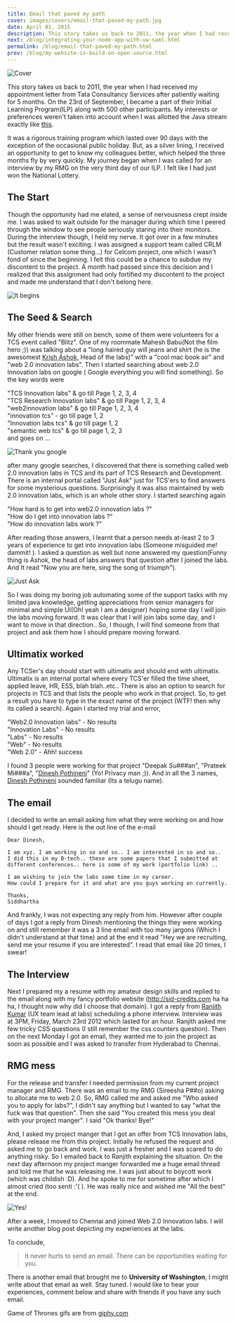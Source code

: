 ```yaml
---
title: Email that paved my path
cover: images/covers/email-that-paved-my-path.jpg
date: April 01, 2015
description: This story takes us back to 2011, the year when I had received my appointment letter from Tata Consultancy Services after patiently waiting for 5 months. On the 23rd of September, I became a part of their Initial Learning Program(ILP) along with 500 other participants...
next: /blog/integrating-your-node-app-with-uw-saml.html
permalink: /blog/email-that-paved-my-path.html
prev: /blog/my-website-is-build-on-open-source.html
---
```


![Cover](https://res.cloudinary.com/websiddu/image/upload/c_scale,q_100,w_800/v1558759729/blog/covers/lili-popper-29472-unsplash.webp)

This story takes us back to 2011, the year when I had received my appointment letter from Tata Consultancy Services after patiently waiting for 5 months. On the 23rd of September, I became a part of their Initial Learning Program(ILP) along with 500 other participants. My interests or preferences weren't taken into account when I was allotted the Java stream exactly like <a href="https://www.youtube.com/embed/ZuU8fRrMvMo?rel=0&showinfo=0&autoplay=true" target="_blank">this</a>.

It was a rigorous training program which lasted over 90 days with the exception of the occasional public holiday. But, as a silver lining, I received an opportunity to get to know my colleagues better, which helped the three months fly by very quickly. My journey began when I was called for an interview by my RMG on the very third day of our ILP. I felt like I had just won the National Lottery.

## The Start

Though the opportunity had me elated, a sense of nervousness crept inside me. I was asked to wait outside for the manager during which time I peered through the window to see people seriously staring into their monitors. During the interview though, I held my nerve. It got over in a few minutes but the result wasn't exciting. I was assigned a support team called CRLM (Customer relation some thing...) for Celcom project, one which I wasn't fond of since the beginning. I felt this could be a chance to subdue my discontent to the project. A month had passed since this decision and I realized that this assignment had only fortified my discontent to the project and made me understand that I don't belong here.

![It begins](http://i.giphy.com/mxDZecDOOsWCA.gif#center)

## The Seed & Search

My other friends were still on bench, some of them were volunteers for a TCS event called "Blitz". One of my roommate Mahesh Babu(Not the film hero ;)) was talking about a "long haired guy will jeans and shirt (he is the awesomest <a href="https://twitter.com/krishashok" target="_blank">Krish Ashok</a>, Head of the labs)" with a "cool mac book air" and "web 2.0 innovation labs". Then I started searching about web 2.0 Innovation labs on google ( Google everything you will find something). So the key words were

"TCS Innovation labs" & go till Page 1, 2, 3, 4 <br />
"TCS Research Innovation labs" & go till Page 1, 2, 3, 4<br />
"web2innovation labs" & go till Page 1, 2, 3, 4<br />
"innovation tcs" - go till page 1, 2<br />
"Innovation labs tcs" & go till page 1, 2<br />
"semantic web tcs" & go till page 1, 2, 3 <br />
and goes on ...

![Thank you google](http://i.giphy.com/hC3SBLHOyIWGI.gif)

after many google searches, I discovered that there is something called web 2.0 innovation labs in TCS and its part of TCS Research and Development. There is an internal portal called "Just Ask" just for TCS'ers to find answers for some mysterious questions. Surprisingly it was also maintained by web 2.0 innovation labs, which is an whole other story. I started searching again

"How hard is to get into web2.0 innovation labs ?"<br />
"How do I get into innovation labs ?" <br />
"How do innovation labs work ?"<br />

After reading those answers, I learnt that a person needs at-least 2 to 3 years of experience to get into innovation labs (Someone misguided me! dammit! ). I asked a question as well but none answered my question(Funny thing is Ashok, the head of labs answers that question after I joined the labs. And It read "Now you are here, sing the song of triumph").

![Just Ask](http://4.bp.blogspot.com/-kZfjf7QLb4Y/UjbhrEVgb3I/AAAAAAAAAGE/3ok5Q0NDlMo/s1600/tcs8.JPG#left)

So I was doing my boring job automating some of the support tasks with my limited java knowledge, getting appreciations from senior managers for minimal and simple UI(Oh! yeah I am a designer) hoping some day I will join the labs moving forward. It was clear that I will join labs some day, and I want to move in that direction.. So, I though, I will find someone from that project and ask them how I should prepare moving forward.

## Ultimatix worked

Any TCSer's day should start with ultimatix and should end with ultimatix. Ultimatix is an internal portal where every TCS'er filled the time sheet, applied leave, HR, ESS, blah blah..etc.. There is also an option to search for projects in TCS and that lists the people who work in that project. So, to get a result you have to type in the exact name of the project (WTF! then why its called a search). Again I started my trial and error,

"Web2.0 Innovation labs" - No results <br />
"Innovation Labs" - No results <br />
"Labs" - No results <br />
"Web" - No results <br />
"Web 2.0" - Ahh! success

I found 3 people were working for that project "Deepak Su###an", "Prateek Mi###a", "<a href="https://twitter.com/dineshweb" target="_blank">Dinesh Pothineni</a>" (Yo! Privacy man ;)). And in all the 3 names, <a href="https://twitter.com/dineshweb" target="_blank">Dinesh Pothineni</a> sounded familiar (Its a telugu name).

## The email

I decided to write an email asking him what they were working on and how should I get ready. Here is the out line of the e-mail

```
Dear Dinesh,

I am xyz. I am working in so and so.. I am interested in so and so..
I did this in my B-tech.. these are some papers that I submitted at
different conferences.. here is some of my work (portfolio link) ..

I am wishing to join the labs some time in my career.
How could I prepare for it and what are you guys working on currently.

Thanks,
Siddhartha
```

And frankly, I was not expecting any reply from him. However after couple of days I got a reply from Dinesh mentioning the things they were working on and still remember it was a 3 line email with too many jargons (Which I didn't understand at that time) and at the end it read "Hey we are recruiting, send me your resume if you are interested". I read that email like 20 times, I swear!

## The Interview

Next I prepared my a resume with my amateur design skills and replied to the email along with my fancy portfolio website (http://sid-credits.com ha ha ha, I thought now why did I choose that domain). I got a reply from <a href="https://twitter.com/mysticpixels" target="_blank"> Ranjith Kumar</a> (UX team lead at labs) scheduling a phone interview. Interview was at 3PM, Friday, March 23rd 2012 which lasted for an hour. Ranjith asked me few tricky CSS questions (I still remember the css counters question). Then on the next Monday I got an email, they wanted me to join the project as soon as possible and I was asked to transfer from Hyderabad to Chennai.

## RMG mess

For the release and transfer I needed permission from my current project manager and RMG. There was an email to my RMG (Sireesha P##o) asking to allocate me to web 2.0. So, RMG called me and asked me "Who asked you to apply for labs?", I didn't say anything but I wanted to say "what the fuck was that question". Then she said "You created this mess you deal with your project manger". I said "Ok thanks! Bye!"

And, I asked my project manger that I got an offer from TCS Innovation labs, please release me from this project. Initially he refused the request and asked me to go back and work. I was just a fresher and I was scared to do anything risky. So I emailed back to Ranjith explaining the situation. On the next day afternoon my project manger forwarded me a huge email thread and told me that he was releasing me. I was just about to boycott work (which was childish :D). And he spoke to me for sometime after which I almost cried (too senti :'( ). He was really nice and wished me "All the best" at the end.

![Yes!](http://i.giphy.com/8g4D5X4G4IVwY.gif#center)

After a week, I moved to Chennai and joined Web 2.0 Innovation labs. I will write another blog post depicting my experiences at the labs.

To conclude,

> It never hurts to send an email. There can be opportunities waiting for you.

There is another email that brought me to **University of Washington**, I might write about that email as well. Stay tuned. I would like to hear your experiences, comment below and share with friends if you have any such email.

Game of Thrones gifs are from <a href="http://giphy.com/" target="_blank">giphy.com</a>
